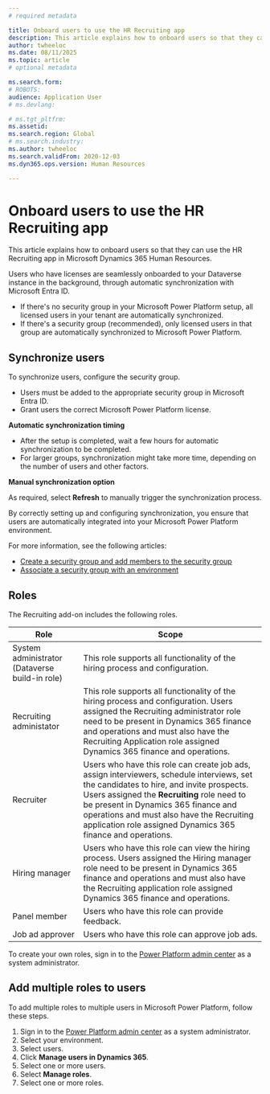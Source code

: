 ```yaml
---
# required metadata

title: Onboard users to use the HR Recruiting app 
description: This article explains how to onboard users so that they can use the HR Recruiting app in Microsoft Dynamics 365 Human Resources.
author: twheeloc
ms.date: 08/11/2025
ms.topic: article
# optional metadata

ms.search.form: 
# ROBOTS: 
audience: Application User
# ms.devlang: 

# ms.tgt_pltfrm: 
ms.assetid: 
ms.search.region: Global
# ms.search.industry: 
ms.author: twheeloc
ms.search.validFrom: 2020-12-03
ms.dyn365.ops.version: Human Resources

---
```


# Onboard users to use the HR Recruiting app 

This article explains how to onboard users so that they can use the HR Recruiting app in Microsoft Dynamics 365 Human Resources.

Users who have licenses are seamlessly onboarded to your Dataverse instance in the background, through automatic synchronization with Microsoft Entra ID.

- If there's no security group in your Microsoft Power Platform setup, all licensed users in your tenant are automatically synchronized.
- If there's a security group (recommended), only licensed users in that group are automatically synchronized to Microsoft Power Platform.

## Synchronize users

To synchronize users, configure the security group.

- Users must be added to the appropriate security group in Microsoft Entra ID.
- Grant users the correct Microsoft Power Platform license.

**Automatic synchronization timing**

- After the setup is completed, wait a few hours for automatic synchronization to be completed.
- For larger groups, synchronization might take more time, depending on the number of users and other factors.

**Manual synchronization option**

As required, select **Refresh** to manually trigger the synchronization process.

By correctly setting up and configuring synchronization, you ensure that users are automatically integrated into your Microsoft Power Platform environment.

For more information, see the following articles:
- [Create a security group and add members to the security group](/power-platform/admin/control-user-access#create-a-security-group-and-add-members-to-the-security-group)
- [Associate a security group with an environment](/power-platform/admin/control-user-access#associate-a-security-group-with-an-environment)

## Roles

The Recruiting add-on includes the following roles.

| Role | Scope |
|------|-------|
| System administrator (Dataverse build-in role) | This role supports all functionality of the hiring process and configuration. |
| Recruiting administator | This role supports all functionality of the hiring process and configuration. Users assigned the Recruiting administrator role need to be present in Dynamics 365 finance and operations and must also have the Recruiting Application role assigned Dynamics 365 finance and operations. 
| Recruiter | Users who have this role can create job ads, assign interviewers, schedule interviews, set the candidates to hire, and invite prospects. Users assigned the **Recruiting** role need to be present in Dynamics 365 finance and operations and must also have the Recruiting application role assigned Dynamics 365 finance and operations. |
| Hiring manager | Users who have this role can view the hiring process. Users assigned the Hiring manager role need to be present in Dynamics 365 finance and operations and must also have the Recruiting application role assigned Dynamics 365 finance and operations.  |
| Panel member | Users who have this role can provide feedback. |
| Job ad approver | Users who have this role can approve job ads. |

To create your own roles, sign in to the [Power Platform admin center](https://admin.powerplatform.microsoft.com/) as a system administrator.

## Add multiple roles to users

To add multiple roles to multiple users in Microsoft Power Platform, follow these steps.

1. Sign in to the [Power Platform admin center](https://admin.powerplatform.microsoft.com/) as a system administrator.
1. Select your environment.
1. Select users.
1. Click **Manage users in Dynamics 365**.
1. Select one or more users.
1. Select **Manage roles**.
1. Select one or more roles.
